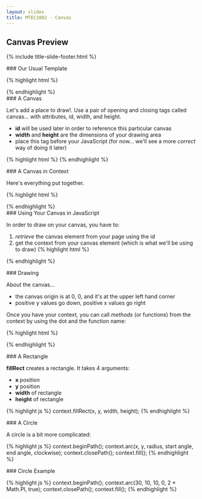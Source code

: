 ```yaml
---
layout: slides
title: MTEC1002 - Canvas
---
```


<section markdown="block" class="title-slide">

# Canvas Preview

{% include title-slide-footer.html %}
</section>

<section markdown="block">
### Our Usual Template

{% highlight html %}
<html>
<head>
	<title></title>
</head>
<body>
<script>
</script>
</body>
</html>
{% endhighlight %}
</section>

<section markdown="block">
### A Canvas

Let's add a place to draw!.  Use a pair of opening and closing tags called canvas... with attributes, id, width, and height.

* __id__ will be used later in order to reference this particular canvas
* __width__ and __height__ are the dimensions of your drawing area
* place this tag before your JavaScript (for now... we'll see a more _correct_ way of doing it later)

{% highlight html %}
<canvas id="sketch" width="300" height="225">
</canvas>
{% endhighlight %}
</section>

<section markdown="block">
### A Canvas in Context

Here's everything put together.

{% highlight html %}
<html>
<head>
	<title></title>
</head>
<body>
<canvas id="sketch" width="300" height="225">
</canvas>
<script>
</script>
</body>
</html>
{% endhighlight %}
</section>

<section markdown="block">
### Using Your Canvas in JavaScript

In order to draw on your canvas, you have to:

1. _retrieve_ the canvas element from your page using the id
2. get the context from your canvas element (which is what we'll be using to draw)
{% highlight html %}

<script>
var sketch = document.getElementById('sketch');
var context = sketch.getContext("2d");
</script>
{% endhighlight %}

</section>


<section markdown="block">
### Drawing

About the canvas...

* the canvas origin is at 0, 0, and it's at the upper left hand corner
* positive y values go down, positive x values go right

Once you have your context, you can call _methods_ (or functions) from the context by using the dot and the function name:

{% highlight html %}
<script>
context.fillRect(30, 30, 50, 50);
</script>

{% endhighlight %}
</section>

<section markdown="block">
### A Rectangle

__fillRect__ creates a rectangle.  It takes 4 arguments:

* __x__ position
* __y__ position
* __width__ of rectangle
* __height__ of rectangle

{% highlight js %}
context.fillRect(x, y, width, height);
{% endhighlight %}

</section>

<section markdown="block">
### A Circle

A circle is a bit more complicated:

{% highlight js %}
context.beginPath();
context.arc(x, y, radius, start angle, end angle, clockwise);
context.closePath();
context.fill();
{% endhighlight %}

</section>

<section markdown="block">
### Circle Example

{% highlight js %}
context.beginPath();
context.arc(30, 10, 10, 0, 2 * Math.PI, true);
context.closePath();
context.fill();
{% endhighlight %}
</section>

<!--
fill example
context.fillStyle = "#00ff00";
hex colors
whole example
-->

